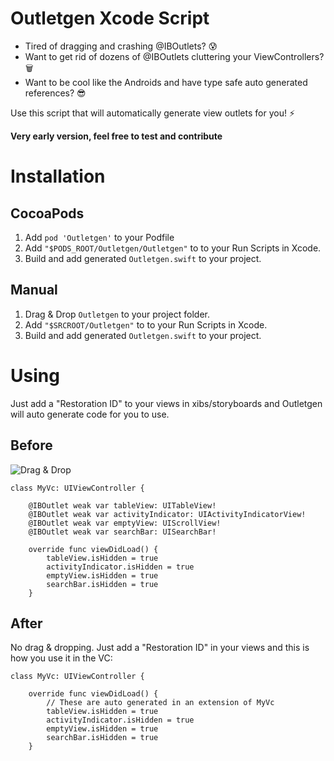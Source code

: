
# Outletgen Xcode Script

- Tired of dragging and crashing @IBOutlets? 😰
- Want to get rid of dozens of @IBOutlets cluttering your ViewControllers? 🗑
- Want to be cool like the Androids and have type safe auto generated references? 😎

Use this script that will automatically generate view outlets for you! ⚡️

**Very early version, feel free to test and contribute**

# Installation

## CocoaPods

1. Add `pod 'Outletgen'` to your Podfile 
2. Add `"$PODS_ROOT/Outletgen/Outletgen"` to to your Run Scripts in Xcode.
3. Build and add generated `Outletgen.swift` to your project.

## Manual

1. Drag & Drop `Outletgen` to your project folder.
2. Add `"$SRCROOT/Outletgen"` to to your Run Scripts in Xcode.
3. Build and add generated `Outletgen.swift` to your project.

# Using

Just add a "Restoration ID" to your views in xibs/storyboards and Outletgen will auto generate code for you to use.

## Before

![Drag & Drop](https://i.stack.imgur.com/UBBCs.png)

```
class MyVc: UIViewController {
    
    @IBOutlet weak var tableView: UITableView!
    @IBOutlet weak var activityIndicator: UIActivityIndicatorView!
    @IBOutlet weak var emptyView: UIScrollView!
    @IBOutlet weak var searchBar: UISearchBar!
   
    override func viewDidLoad() {
        tableView.isHidden = true
        activityIndicator.isHidden = true
        emptyView.isHidden = true
        searchBar.isHidden = true
    }
```

## After

No drag & dropping. Just add a "Restoration ID" in your views and this is how you use it in the VC:

```
class MyVc: UIViewController {
    
    override func viewDidLoad() {
        // These are auto generated in an extension of MyVc
        tableView.isHidden = true
        activityIndicator.isHidden = true
        emptyView.isHidden = true
        searchBar.isHidden = true
    }
```

